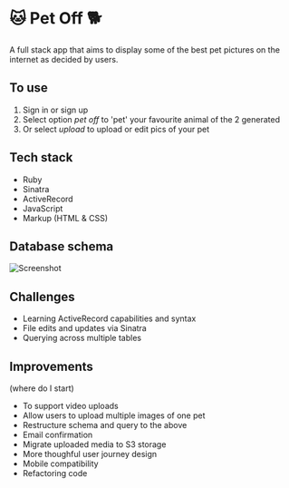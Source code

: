 # 🐱 Pet Off 🐕

A full stack app that aims to display some of the best pet pictures on the internet as decided by users. 

## To use

1. Sign in or sign up
2. Select option *pet off* to 'pet' your favourite animal of the 2 generated
3. Or select *upload* to upload or edit pics of your pet

## Tech stack

* Ruby 
* Sinatra 
* ActiveRecord
* JavaScript 
* Markup (HTML & CSS)

## Database schema

![Screenshot](db_wireframes.png)

## Challenges

* Learning ActiveRecord capabilities and syntax
* File edits and updates via Sinatra
* Querying across multiple tables 

## Improvements 
(where do I start)

* To support video uploads 
* Allow users to upload multiple images of one pet
* Restructure schema and query to the above
* Email confirmation 
* Migrate uploaded media to S3 storage
* More thoughful user journey design 
* Mobile compatibility 
* Refactoring code 

